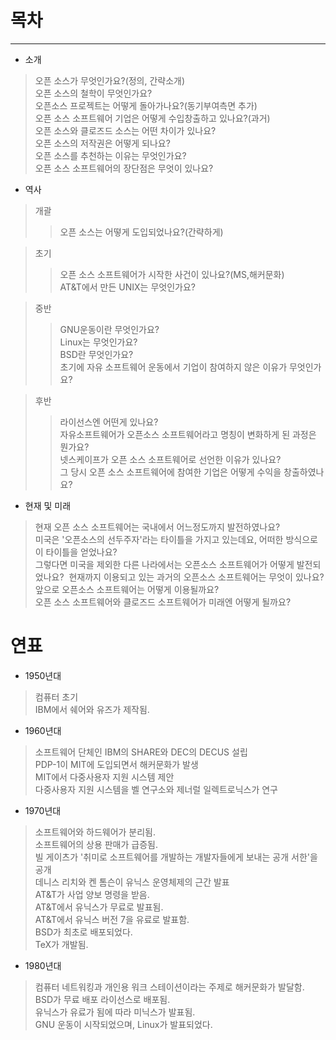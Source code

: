 # 목차
-----

- 소개  
> 오픈 소스가 무엇인가요?(정의, 간략소개)  
> 오픈 소스의 철학이 무엇인가요?  
> 오픈소스 프로젝트는 어떻게 돌아가나요?(동기부여측면 추가)  
> 오픈 소스 소프트웨어 기업은 어떻게 수입창출하고 있나요?(과거)  
> 오픈 소스와 클로즈드 소스는 어떤 차이가 있나요?  
> 오픈 소스의 저작권은 어떻게 되나요?  
> 오픈 소스를 추천하는 이유는 무엇인가요?  
> 오픈 소스 소프트웨어의 장단점은 무엇이 있나요?  

- 역사  

> 개괄  
>> 오픈 소스는 어떻게 도입되었나요?(간략하게)  

> 초기  
>> 오픈 소스 소프트웨어가 시작한 사건이 있나요?(MS,해커문화)  
>> AT&T에서 만든 UNIX는 무엇인가요?  

> 중반  
>> GNU운동이란 무엇인가요?  
>> Linux는 무엇인가요?  
>> BSD란 무엇인가요?  
>> 초기에 자유 소프트웨어 운동에서 기업이 참여하지 않은 이유가 무엇인가요?  

> 후반  
>> 라이선스엔 어떤게 있나요?  
>> 자유소프트웨어가 오픈소스 소프트웨어라고 명칭이 변화하게 된 과정은 뭔가요?  
>> 넷스케이프가 오픈 소스 소프트웨어로 선언한 이유가 있나요?  
>> 그 당시 오픈 소스 소프트웨어에 참여한 기업은 어떻게 수익을 창출하였나요?  

- 현재 및 미래
> 현재 오픈 소스 소프트웨어는 국내에서 어느정도까지 발전하였나요?  
> 미국은 '오픈소스의 선두주자'라는 타이틀을 가지고 있는데요, 어떠한 방식으로 이 타이틀을 얻었나요?  
> 그렇다면 미국을 제외한 다른 나라에서는 오픈소스 소프트웨어가 어떻게 발전되었나요?  
> 현재까지 이용되고 있는 과거의 오픈소스 소프트웨어는 무엇이 있나요?  
> 앞으로 오픈소스 소프트웨어는 어떻게 이용될까요?  
> 오픈 소스 소프트웨어와 클로즈드 소프트웨어가 미래엔 어떻게 될까요?  

# 연표

- 1950년대
> 컴퓨터 초기  
> IBM에서 쉐어와 유즈가 제작됨.  

- 1960년대
> 소프트웨어 단체인 IBM의 SHARE와 DEC의 DECUS 설립  
> PDP-1이 MIT에 도입되면서 해커문화가 발생  
> MIT에서 다중사용자 지원 시스템 제안  
> 다중사용자 지원 시스템을 벨 연구소와 제너럴 일렉트로닉스가 연구  

- 1970년대
> 소프트웨어와 하드웨어가 분리됨.  
> 소프트웨어의 상용 판매가 급증됨.  
> 빌 게이츠가 '취미로 소프트웨어를 개발하는 개발자들에게 보내는 공개 서한'을 공개  
> 데니스 리치와 켄 톰슨이 유닉스 운영체제의 근간 발표  
> AT&T가 사업 양보 명령을 받음.  
> AT&T에서 유닉스가 무료로 발표됨.  
> AT&T에서 유닉스 버전 7을 유료로 발표함.  
> BSD가 최초로 배포되었다.  
> TeX가 개발됨.  

- 1980년대
> 컴퓨터 네트워킹과 개인용 워크 스테이션이라는 주제로 해커문화가 발달함.  
> BSD가 무료 배포 라이선스로 배포됨.  
> 유닉스가 유료가 됨에 따라 미닉스가 발표됨.  
> GNU 운동이 시작되었으며, Linux가 발표되었다.  

